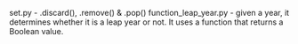 set.py - .discard(), .remove() & .pop()
function_leap_year.py - given a year, it determines whether it is a leap year or not. It uses a function that returns a Boolean value.